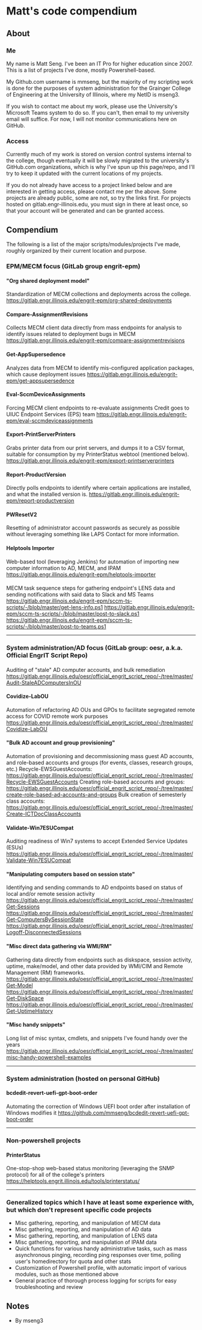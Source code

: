 # Matt's code compendium

## About

### Me
My name is Matt Seng. I've been an IT Pro for higher education since 2007. This is a list of projects I've done, mostly Powershell-based.  

My Github.com username is mmseng, but the majority of my scripting work is done for the purposes of system administration for the Grainger College of Engineering at the University of Illinois, where my NetID is mseng3.  

If you wish to contact me about my work, please use the University's Microsoft Teams system to do so. If you can't, then email to my university email will suffice. For now, I will not monitor communications here on GitHub.  

### Access
Currently much of my work is stored on version control systems internal to the college, though eventually it will be slowly migrated to the university's GitHub.com organizations, which is why I've spun up this page/repo, and I'll try to keep it updated with the current locations of my projects.  

If you do not already have access to a project linked below and are interested in getting access, please contact me per the above. Some projects are already public, some are not, so try the links first. For projects hosted on gitlab.engr-illinois.edu, you must sign in there at least once, so that your account will be generated and can be granted access.

## Compendium
The following is a list of the major scripts/modules/projects I've made, roughly organized by their current location and purpose.

### EPM/MECM focus (GitLab group engrit-epm)

#### "Org shared deployment model"
Standardization of MECM collections and deployments across the college.  
https://gitlab.engr.illinois.edu/engrit-epm/org-shared-deployments

#### Compare-AssignmentRevisions
Collects MECM client data directly from mass endpoints for analysis to identify issues related to deployment bugs in MECM 
https://gitlab.engr.illinois.edu/engrit-epm/compare-assignmentrevisions

#### Get-AppSupersedence
Analyzes data from MECM to identify mis-configured application packages, which cause deployment issues 
https://gitlab.engr.illinois.edu/engrit-epm/get-appsupersedence

#### Eval-SccmDeviceAssignments
Forcing MECM client endpoints to re-evaluate assignments
Credit goes to UIUC Endpoint Services (EPS) team
https://gitlab.engr.illinois.edu/engrit-epm/eval-sccmdeviceassignments

#### Export-PrintServerPrinters
Grabs printer data from our print servers, and dumps it to a CSV format, suitable for consumption by my PrinterStatus webtool (mentioned below).
https://gitlab.engr.illinois.edu/engrit-epm/export-printserverprinters

#### Report-ProductVersion
Directly polls endpoints to identify where certain applications are installed, and what the installed version is.
https://gitlab.engr.illinois.edu/engrit-epm/report-productversion

#### PWResetV2
Resetting of administrator account passwords as securely as possible without leveraging something like LAPS
Contact for more information.

#### Helptools Importer
Web-based tool (leveraging Jenkins) for automation of importing new computer information to AD, MECM, and IPAM
https://gitlab.engr.illinois.edu/engrit-epm/helptools-importer

#### 
MECM task sequence steps for gathering endpoint's LENS data and sending notifications with said data to Slack and MS Teams 
https://gitlab.engr.illinois.edu/engrit-epm/sccm-ts-scripts/-/blob/master/get-lens-info.ps1
https://gitlab.engr.illinois.edu/engrit-epm/sccm-ts-scripts/-/blob/master/post-to-slack.ps1
https://gitlab.engr.illinois.edu/engrit-epm/sccm-ts-scripts/-/blob/master/post-to-teams.ps1

---

### System administration/AD focus (GitLab group: oesr, a.k.a. Official EngrIT Script Repo)

#### 
Auditing of "stale" AD computer accounts, and bulk remediation
https://gitlab.engr.illinois.edu/oesr/official_engrit_script_repo/-/tree/master/Audit-StaleADComputersInOU

#### Covidize-LabOU
Automation of refactoring AD OUs and GPOs to facilitate segregated remote access for COVID remote work purposes 
https://gitlab.engr.illinois.edu/oesr/official_engrit_script_repo/-/tree/master/Covidize-LabOU

#### "Bulk AD account and group provisioning"
Automation of provisioning and decommissioning mass guest AD accounts, and role-based accounts and groups (for events, classes, research groups, etc.) 
Recycle-EWSGuestAccounts: https://gitlab.engr.illinois.edu/oesr/official_engrit_script_repo/-/tree/master/Recycle-EWSGuestAccounts
Creating role-based accounts and groups: https://gitlab.engr.illinois.edu/oesr/official_engrit_script_repo/-/tree/master/create-role-based-ad-accounts-and-groups
Bulk creation of semesterly class accounts: https://gitlab.engr.illinois.edu/oesr/official_engrit_script_repo/-/tree/master/Create-ICTDocClassAccounts

#### Validate-Win7ESUCompat
Auditing readiness of Win7 systems to accept Extended Service Updates (ESUs) 
https://gitlab.engr.illinois.edu/oesr/official_engrit_script_repo/-/tree/master/Validate-Win7ESUCompat

#### "Manipulating computers based on session state"
Identifying and sending commands to AD endpoints based on status of local and/or remote session activity 
https://gitlab.engr.illinois.edu/oesr/official_engrit_script_repo/-/tree/master/Get-Sessions
https://gitlab.engr.illinois.edu/oesr/official_engrit_script_repo/-/tree/master/Get-ComputersBySessionState
https://gitlab.engr.illinois.edu/oesr/official_engrit_script_repo/-/tree/master/Logoff-DisconnectedSessions

#### "Misc direct data gathering via WMI/RM"
Gathering data directly from endpoints such as diskspace, session activity, uptime, make/model, and other data provided by WMI/CIM and Remote Management (RM) frameworks. 
https://gitlab.engr.illinois.edu/oesr/official_engrit_script_repo/-/tree/master/Get-Model
https://gitlab.engr.illinois.edu/oesr/official_engrit_script_repo/-/tree/master/Get-DiskSpace
https://gitlab.engr.illinois.edu/oesr/official_engrit_script_repo/-/tree/master/Get-UptimeHistory

#### "Misc handy snippets"
Long list of misc syntax, cmdlets, and snippets I've found handy over the years
https://gitlab.engr.illinois.edu/oesr/official_engrit_script_repo/-/tree/master/misc-handy-powershell-examples

---

### System administration (hosted on personal GitHub)

#### bcdedit-revert-uefi-gpt-boot-order
Automating the correction of Windows UEFI boot order after installation of Windows modifies it
https://github.com/mmseng/bcdedit-revert-uefi-gpt-boot-order

---

### Non-powershell projects

#### PrinterStatus
One-stop-shop web-based status monitoring (leveraging the SNMP protocol) for all of the college's printers
https://helptools.engrit.illinois.edu/tools/printerstatus/

---

### Generalized topics which I have at least some experience with, but which don't represent specific code projects
- Misc gathering, reporting, and manipulation of MECM data
- Misc gathering, reporting, and manipulation of AD data
- Misc gathering, reporting, and manipulation of LENS data
- Misc gathering, reporting, and manipulation of IPAM data
- Quick functions for various handy administrative tasks, such as mass asynchronous pinging, recording ping responses over time, polling user's homedirectory for quota and other stats
- Customization of Powershell profile, with automatic import of various modules, such as those mentioned above 
- General practice of thorough process logging for scripts for easy troubleshooting and review 

## Notes
- By mseng3
